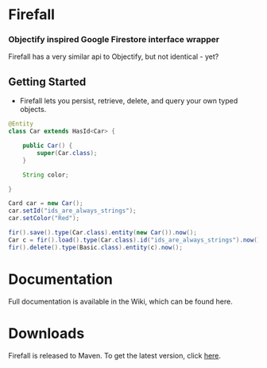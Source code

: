 # Firefall
### Objectify inspired Google Firestore interface wrapper

Firefall has a very similar api to Objectify, but not identical - yet?

## Getting Started
* Firefall lets you persist, retrieve, delete, and query your own typed objects.


```java
@Entity
class Car extends HasId<Car> {

    public Car() {
        super(Car.class);
    }

    String color;

}

Card car = new Car();
car.setId("ids_are_always_strings");
car.setColor("Red");

fir().save().type(Car.class).entity(new Car()).now();
Car c = fir().load().type(Car.class).id("ids_are_always_strings").now();
fir().delete().type(Basic.class).entity(c).now();
```

# Documentation
Full documentation is available in the Wiki, which can be found here.

# Downloads
Firefall is released to Maven. To get the latest version, click [here](https://search.maven.org/artifact/nz.co.delacour/firefall-core).
